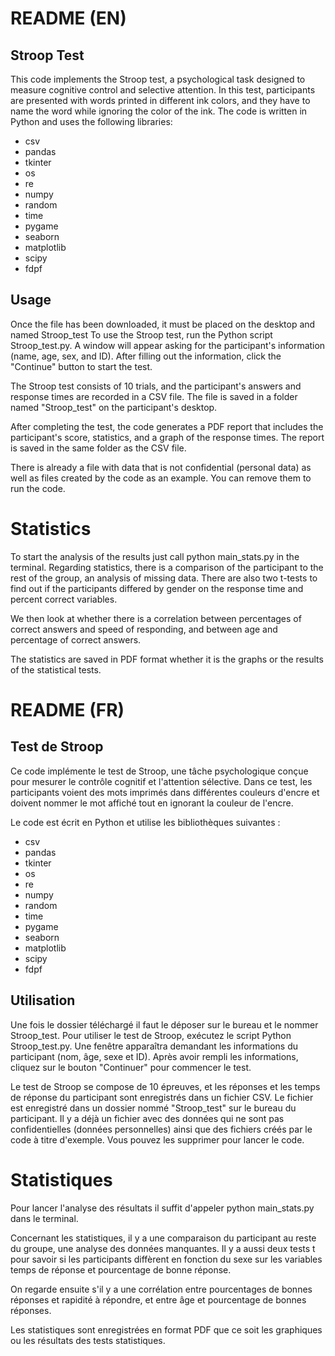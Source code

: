 # README (EN)
## Stroop Test

This code implements the Stroop test, a psychological task designed to measure cognitive control and selective attention. In this test, participants are presented with words printed in different ink colors, and they have to name the word while ignoring the color of the ink.
The code is written in Python and uses the following libraries:

- csv
- pandas
- tkinter
- os
- re
- numpy
- random
- time
- pygame
- seaborn
- matplotlib
- scipy
- fdpf

## Usage

Once the file has been downloaded, it must be placed on the desktop and named Stroop_test
To use the Stroop test, run the Python script Stroop_test.py. A window will appear asking for the participant's information (name, age, sex, and ID). After filling out the information, click the "Continue" button to start the test.

The Stroop test consists of 10 trials, and the participant's answers and response times are recorded in a CSV file. The file is saved in a folder named "Stroop_test" on the participant's desktop.

After completing the test, the code generates a PDF report that includes the participant's score, statistics, and a graph of the response times. The report is saved in the same folder as the CSV file.

There is already a file with data that is not confidential (personal data) as well as files created by the code as an example. You can remove them to run the code.

# Statistics
To start the analysis of the results just call python main_stats.py in the terminal.
Regarding statistics, there is a comparison of the participant to the rest of the group, an analysis of missing data. There are also two t-tests to find out if the participants differed by gender on the response time and percent correct variables.

We then look at whether there is a correlation between percentages of correct answers and speed of responding, and between age and percentage of correct answers.

The statistics are saved in PDF format whether it is the graphs or the results of the statistical tests.

# README (FR)
## Test de Stroop

Ce code implémente le test de Stroop, une tâche psychologique conçue pour mesurer le contrôle cognitif et l'attention sélective. Dans ce test, les participants voient des mots imprimés dans différentes couleurs d'encre et doivent nommer le mot affiché tout en ignorant la couleur de l'encre.

Le code est écrit en Python et utilise les bibliothèques suivantes :

- csv
- pandas
- tkinter
- os
- re
- numpy
- random
- time
- pygame
- seaborn
- matplotlib
- scipy
- fdpf

## Utilisation

Une fois le dossier téléchargé il faut le déposer sur le bureau et le nommer Stroop_test.
Pour utiliser le test de Stroop, exécutez le script Python Stroop_test.py. Une fenêtre apparaîtra demandant les informations du participant (nom, âge, sexe et ID). Après avoir rempli les informations, cliquez sur le bouton "Continuer" pour commencer le test.

Le test de Stroop se compose de 10 épreuves, et les réponses et les temps de réponse du participant sont enregistrés dans un fichier CSV. Le fichier est enregistré dans un dossier nommé "Stroop_test" sur le bureau du participant.
Il y a déjà un fichier avec des données qui ne sont pas confidentielles (données personnelles) ainsi que des fichiers créés par le code à titre d'exemple. Vous pouvez les supprimer pour lancer le code.

# Statistiques 
Pour lancer l'analyse des résultats il suffit d'appeler python main_stats.py dans le terminal.

Concernant les statistiques, il y a une comparaison du participant au reste du groupe, une analyse des données manquantes. Il y a aussi deux tests t pour savoir si les participants diffèrent en fonction du sexe sur les variables temps de réponse et pourcentage de bonne réponse.

On regarde ensuite s'il y a une corrélation entre pourcentages de bonnes réponses et rapidité à répondre, et entre âge et pourcentage de bonnes réponses.

Les statistiques sont enregistrées en format PDF que ce soit les graphiques ou les résultats des tests statistiques.
